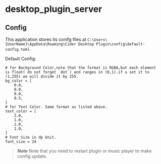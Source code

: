 # desktop_plugin_server
## Config
This application stores its conifg files at `C:\Users\{UserName}\AppData\Roaming\Cider Desktop Plugin\config\default-config.toml`.

Default Config:
```
# for Background Color,note that the format is RGBA,but each element is float( do not forget `dot`) and ranges in (0,1).if u set it to (1,255) we will divide it by 255. 
bg_color = [
    0.0,
    0.0,
    0.0,
    0.5,
]
# for Text Color. Same format as listed above. 
text_color = [
    1.0,
    1.0,
    1.0,
    1.0,
]
# Font Size in dp Unit.
font_size = 24
```
> **Note**
> Note that you need to restart plugin or music player to make config update.
